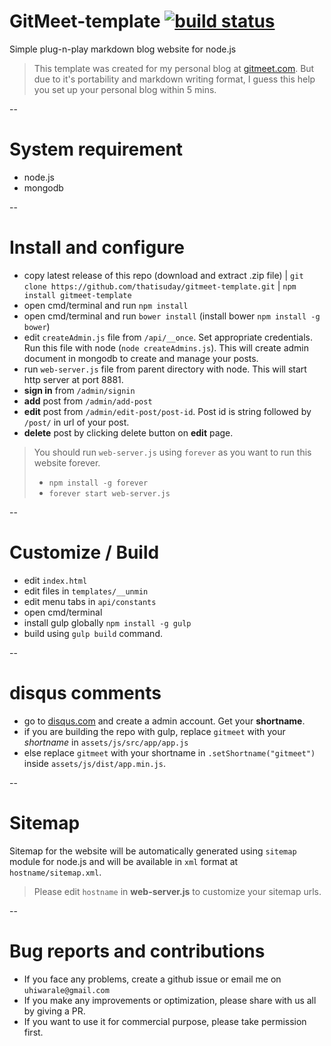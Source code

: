 # GitMeet-template [![build status](https://travis-ci.org/thatisuday/gitmeet-template.svg?branch=master)](https://travis-ci.org/thatisuday/gitmeet-template)
Simple plug-n-play markdown blog website for node.js

> This template was created for my personal blog at [gitmeet.com](http://gitmeet.com). But due to it's portability and markdown writing format, I guess this help you set up your personal blog within 5 mins.

--

# System requirement
- node.js
- mongodb

--

# Install and configure
- copy latest release of this repo (download and extract .zip file) | `git clone https://github.com/thatisuday/gitmeet-template.git` | `npm install gitmeet-template`
- open cmd/terminal and run `npm install`
- open cmd/terminal and run `bower install` (install bower `npm install -g bower`) 
- edit `createAdmin.js` file from `/api/__once`. Set appropriate credentials. Run this file with node (`node createAdmins.js`). This will create admin document in mongodb to create and manage your posts.
- run `web-server.js` file from parent directory with node. This will start http server at port 8881.
- **sign in** from `/admin/signin`
- **add** post from `/admin/add-post`
- **edit** post from `/admin/edit-post/post-id`. Post id is string followed by `/post/` in url of your post.
- **delete** post by clicking delete button on **edit** page.

> You should run `web-server.js` using `forever` as you want to run this website forever.
> - `npm install -g forever`
> - `forever start web-server.js`

--

# Customize / Build
-  edit `index.html`
-  edit files in `templates/__unmin`
-  edit menu tabs in `api/constants`
-  open cmd/terminal 
-  install gulp globally `npm install -g gulp`
-  build using `gulp build` command.

--

# disqus comments
- go to [disqus.com](disqus.com) and create a admin account. Get your **shortname**.
- if you are building the repo with gulp, replace `gitmeet` with your *shortname* in `assets/js/src/app/app.js`
- else replace `gitmeet` with your shortname in `.setShortname("gitmeet")` inside `assets/js/dist/app.min.js`.

-- 

# Sitemap
Sitemap for the website will be automatically generated using `sitemap` module for node.js and will be available in `xml` format at `hostname/sitemap.xml`.

> Please edit `hostname` in **web-server.js** to customize your sitemap urls.

-- 

# Bug reports and contributions
- If you face any problems, create a github issue or email me on `uhiwarale@gmail.com`
- If you make any improvements or optimization, please share with us all by giving a PR.
- If you want to use it for commercial purpose, please take permission first.

